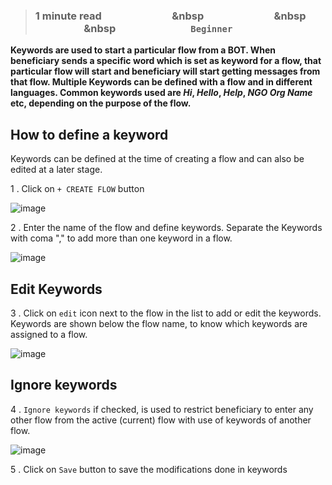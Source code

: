 > ### **1 minute read &nbsp; &nbsp; &nbsp; &nbsp; &nbsp; &nbsp; &nbsp; &nbsp; &nbsp; &nbsp; &nbsp; &nbsp; &nbsp; &nbsp; &nbsp &nbsp; &nbsp; &nbsp; &nbsp; &nbsp; &nbsp; &nbsp; &nbsp; &nbsp; &nbsp; &nbsp; &nbsp; &nbsp; &nbsp; &nbsp &nbsp; &nbsp; &nbsp; &nbsp; &nbsp; &nbsp; &nbsp; &nbsp; &nbsp; &nbsp; &nbsp; &nbsp; &nbsp; &nbsp; &nbsp &nbsp; &nbsp; &nbsp; &nbsp; &nbsp; &nbsp; &nbsp; &nbsp; &nbsp; &nbsp; &nbsp; &nbsp; &nbsp; &nbsp; &nbsp; `Beginner`**

**Keywords are used to start a particular flow from a BOT. When beneficiary sends a specific word  which is set as keyword for a flow, that particular flow will start and beneficiary will start getting messages from that flow. Multiple Keywords can be defined with a flow and in different languages. Common keywords used are _Hi_, _Hello_, _Help_, _NGO Org Name_ etc, depending on the purpose of the flow.**

## How to define a keyword

Keywords can be defined at the time of creating a flow and can also be edited at a later stage.

1 . Click on `+ CREATE FLOW` button

![image](https://user-images.githubusercontent.com/32592458/219550208-34441908-f500-4a7a-8ba0-e6b731268cf3.png)



2 . Enter the name of the flow and define keywords. Separate the Keywords with coma &quot;,&quot; to add more than one keyword in a flow.

![image](https://user-images.githubusercontent.com/32592458/219550215-ace85f5c-2f2e-4eb2-b5be-d4cb2d3fd907.png)

## Edit Keywords

3 .  Click on `edit` icon next to the flow in the list to add or edit the keywords. Keywords are shown below the flow name, to know which keywords are assigned to a flow.

![image](https://user-images.githubusercontent.com/32592458/219550232-57f1505f-c42d-41a8-a832-8d55b369912b.png)

## Ignore keywords

4 . `Ignore keywords` if checked, is used to restrict beneficiary to enter any other flow from the active (current) flow with use of  keywords of another flow.

![image](https://user-images.githubusercontent.com/32592458/219550245-f57aa62b-7075-44d3-b33e-cbfd5e3a1aca.png)

5 . Click on `Save` button to save the modifications done in keywords
